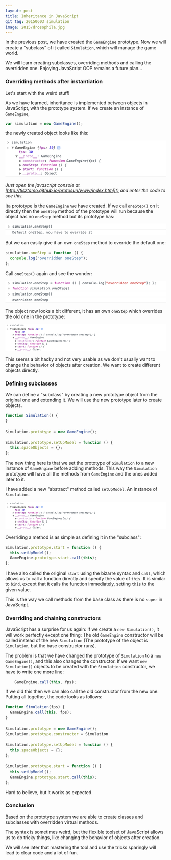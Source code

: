 ```yaml
---
layout: post
title: Inheritance in JavaScript
git_tag: 20150603_simulation
image: 2015/drosophila.jpg
---
```



In the previous post, we have created the `GameEngine` prototype. Now we will create a "subclass" of it called `Simulation`, which will manage the game world.

We will learn creating subclasses, overriding methods and calling the overridden one. Enjoying JavaScript OOP remains a future plan...

### Overriding methods after instantiation ###

Let's start with the weird stuff!

As we have learned, inheritance is implemented between objects in JavaScript, with the prototype system. If we create an instance of `GameEngine`,

```javascript
var simulation = new GameEngine();
```

the newly created object looks like this:

![](../assets/article_images/2015/gameengine.png "GameEngine instance in console")

*Just open the javascript console at [http://tisztamo.github.io/protosun/www/index.html]() and enter the code to see this.*

Ita prototype is the `GameEngine` we have created. If we call `oneStep()` on it directly then the `oneStep` method of the prototype will  run because the object has no `oneStep` method but its prototype has:

![](../assets/article_images/2015/onestep.png "Default oneStep")

But we can easily give it an own `oneStep` method to override the default one:

```javascript
simulation.oneStep = function () {
  console.log("overridden oneStep");
};
```

Call `oneStep()` again and see the wonder:

![](../assets/article_images/2015/overridden.png "Overridden oneStep")

The object now looks a bit different, it has an own `oneStep` which overrides the old one in the prototype:

![](../assets/article_images/2015/modifiedsimulation.png "Modified GameEngine object")

This seems a bit hacky and not very usable as we don't usually want to change the behavior of objects after creation. We want to create different objects directly.


### Defining subclasses ###

We can define a "subclass" by creating a new prototype object from the original one and extending it. We will use the new prototype later to create objects.

```javascript
function Simulation() {
}

Simulation.prototype = new GameEngine();

Simulation.prototype.setUpModel = function () {
  this.spaceObjects = {};
};
```

The new thing here is that we set the prototype of `Simulation` to a new instance of `GameEngine` before adding methods. This way the `Simulation` prototype will have all the methods from `GameEngine` and the ones added later to it.

I have added a new "abstract" method called `setUpModel`. An instance of `Simulation`:

![](../assets/article_images/2015/modifiedsimulation.png "Modified GameEngine object")

Overriding a method is as simple as defining it in the "subclass":

```javascript
Simulation.prototype.start = function () {
  this.setUpModel();
  GameEngine.prototype.start.call(this);
};
```

I have also called the original `start` using the bizarre syntax and `call`, which allows us to call a function directly and specify the value of `this`. It is similar to `bind`, except that it calls the function immediately, setting `this` to the given value.

This is the way we call methods from the base class as there is no `super` in JavaScript.

### Overriding and chaining constructors ###

JavaScript has a surprise for us again: If we create a `new Simulation()`, it will work perfectly except one thing: The old `GameEngine` constructor will be called instead of the new `Simulation` (The prototype of the object is `Simulation`, but the base constructor runs).

The problem is that we have changed the prototype of `Simulation` to a `new GameEngine()`, and this also changes the constructor. If we want `new Simulation()` objects to be created with the `Simulation` constructor, we have to write one more line:

```javascript
    GameEngine.call(this, fps);
```

If we did this then we can also call the old constructor from the new one. Putting all together, the code looks as follows:

```javascript
function Simulation(fps) {
  GameEngine.call(this, fps);
}

Simulation.prototype = new GameEngine();
Simulation.prototype.constructor = Simulation

Simulation.prototype.setUpModel = function () {
  this.spaceObjects = {};
};

Simulation.prototype.start = function () {
  this.setUpModel();
  GameEngine.prototype.start.call(this);
};
```

Hard to believe, but it works as expected.

### Conclusion ###

Based on the prototype system we are able to create classes and subclasses with overridden virtual methods.

The syntax is sometimes weird, but the flexible toolset of JavaScript allows us to do tricky things, like changing the behavior of objects after creation.

We will see later that mastering the tool and use the tricks sparingly will lead to clear code and a lot of fun.